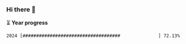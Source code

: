 ### Hi there :wave:

:hourglass_flowing_sand: **Year progress**

```txt
2024 [####################################              ] 72.13%
```
